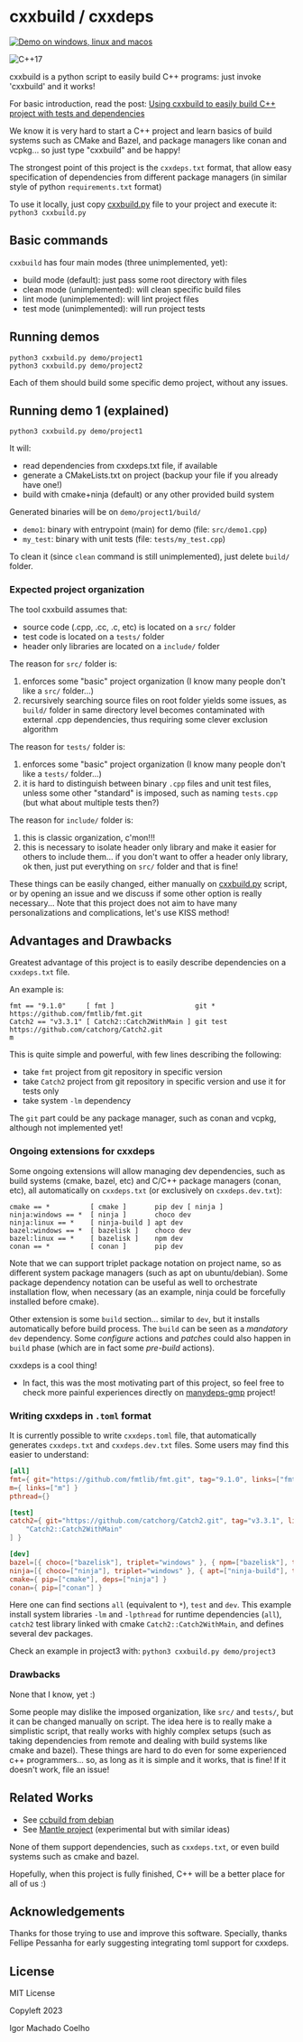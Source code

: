 # cxxbuild / cxxdeps

[![Demo on windows, linux and macos](https://github.com/manydeps/cxxbuild/actions/workflows/demo.yml/badge.svg)](https://github.com/manydeps/cxxbuild/actions/workflows/demo.yml)

![C++17](https://img.shields.io/badge/std-c%2B%2B17-blue)


cxxbuild is a python script to easily build C++ programs: just invoke 'cxxbuild' and it works!

For basic introduction, read the post: [Using cxxbuild to easily build C++ project with tests and dependencies](https://igormcoelho.medium.com/using-cxxbuild-to-easily-build-c-project-with-tests-and-dependencies-a3726b453f75)

We know it is very hard to start a C++ project and learn basics of build systems such as CMake and Bazel, and package managers like conan and vcpkg... so just type "cxxbuild" and be happy!

The strongest point of this project is the `cxxdeps.txt` format, 
that allow easy specification of dependencies from different package managers (in similar style of python `requirements.txt` format)

To use it locally, just copy [cxxbuild.py](cxxbuild.py) file to your project and execute it: `python3 cxxbuild.py`

## Basic commands

`cxxbuild` has four main modes (three unimplemented, yet):

- build mode (default): just pass some root directory with files
- clean mode (unimplemented): will clean specific build files
- lint mode (unimplemented): will lint project files
- test mode (unimplemented): will run project tests

## Running demos 

```
python3 cxxbuild.py demo/project1
python3 cxxbuild.py demo/project2
```

Each of them should build some specific demo project, without any issues.

## Running demo 1 (explained)

`python3 cxxbuild.py demo/project1`

It will:

- read dependencies from cxxdeps.txt file, if available
- generate a CMakeLists.txt on project (backup your file if you already have one!)
- build with cmake+ninja (default) or any other provided build system

Generated binaries will be on `demo/project1/build/`

- `demo1`: binary with entrypoint (main) for demo (file: `src/demo1.cpp`)
- `my_test`: binary with unit tests (file: `tests/my_test.cpp`)

To clean it (since `clean` command is still unimplemented), just delete `build/` folder.

### Expected project organization

The tool cxxbuild assumes that:

- source code (.cpp, .cc, .c, etc) is located on a `src/` folder
- test code is located on a `tests/` folder
- header only libraries are located on a `include/` folder

The reason for `src/` folder is:

1. enforces some "basic" project organization (I know many people don't like a `src/` folder...)
2. recursively searching source files on root folder yields some issues,
as `build/` folder in same directory level becomes contaminated with external .cpp dependencies, thus requiring some clever exclusion algorithm

The reason for `tests/` folder is:

1. enforces some "basic" project organization (I know many people don't like a `tests/` folder...)
2. it is hard to distinguish between binary `.cpp` files and unit test files, 
unless  some other "standard" is imposed, such as naming `tests.cpp` (but what about multiple tests then?)

The reason for `include/` folder is:

1. this is classic organization, c'mon!!!
2. this is necessary to isolate header only library and make it easier for others to include them... if you don't want to offer a header only library, ok then, just put everything on `src/` folder and that is fine!

These things can be easily changed, either manually on [cxxbuild.py](cxxbuild.py) script, or by opening an issue and we discuss if some other option is really necessary... 
Note that this project does not aim to have many personalizations and complications, let's use KISS method!

## Advantages and Drawbacks

Greatest advantage of this project is to easily describe dependencies on a `cxxdeps.txt` file.

An example is:

```
fmt == "9.1.0"     [ fmt ]                    git *    https://github.com/fmtlib/fmt.git
Catch2 == "v3.3.1" [ Catch2::Catch2WithMain ] git test https://github.com/catchorg/Catch2.git
m
```

This is quite simple and powerful, with few lines describing the following:

- take `fmt` project from git repository in specific version
- take `Catch2` project from git repository in specific version and use it for tests only
- take system `-lm` dependency

The `git` part could be any package manager, such as conan and vcpkg, although not implemented yet!

### Ongoing extensions for cxxdeps
Some ongoing extensions will allow managing dev dependencies, 
such as build systems (cmake, bazel, etc) and C/C++ package managers (conan, etc), all automatically on `cxxdeps.txt` (or exclusively on `cxxdeps.dev.txt`):
```
cmake == *          [ cmake ]       pip dev [ ninja ]
ninja:windows == *  [ ninja ]       choco dev
ninja:linux == *    [ ninja-build ] apt dev
bazel:windows == *  [ bazelisk ]    choco dev 
bazel:linux == *    [ bazelisk ]    npm dev 
conan == *          [ conan ]       pip dev
```

Note that we can support triplet package notation on project name, 
so as different system package managers (such as apt on ubuntu/debian).
Some package dependency notation can be useful as well to orchestrate installation
flow, when necessary (as an example, ninja could be forcefully installed before cmake).

Other extension is some `build` section... similar to `dev`, but it installs automatically
before build process. The `build` can be seen as a *mandatory* `dev` dependency.
Some *configure* actions and *patches* could also happen in `build` phase 
(which are in fact some *pre-build* actions).

cxxdeps is a cool thing!
- In fact, this was the most motivating part of this project, so feel free to check more painful experiences directly on [manydeps-gmp](https://github.com/manydeps/manydeps-gmp) project!

### Writing cxxdeps in `.toml` format

It is currently possible to write `cxxdeps.toml` file, that automatically generates `cxxdeps.txt` and `cxxdeps.dev.txt` files. Some users may find this easier to understand:

```toml
[all]
fmt={ git="https://github.com/fmtlib/fmt.git", tag="9.1.0", links=["fmt"] }
m={ links=["m"] }
pthread={}

[test]
catch2={ git="https://github.com/catchorg/Catch2.git", tag="v3.3.1", links=[
    "Catch2::Catch2WithMain"
] }

[dev]
bazel=[{ choco=["bazelisk"], triplet="windows" }, { npm=["bazelisk"], triplet="linux" }]
ninja=[{ choco=["ninja"], triplet="windows" }, { apt=["ninja-build"], triplet="linux" }]
cmake={ pip=["cmake"], deps=["ninja"] }
conan={ pip=["conan"] }
```

Here one can find sections `all` (equivalent to `*`), `test` and `dev`.
This example install system libraries `-lm` and `-lpthread` for runtime dependencies (`all`),
`catch2` test library linked with cmake `Catch2::Catch2WithMain`, and defines several dev packages.

Check an example in project3 with: `python3 cxxbuild.py demo/project3`

### Drawbacks

None that I know, yet :)

Some people may dislike the imposed organization, like `src/` and `tests/`, but it can be changed manually on script. The idea here is to really make a simplistic script, that really works with highly complex setups (such as taking dependencies from remote and dealing with build systems like cmake and bazel). These things are hard to do even for some experienced c++ programmers... so, as long as it is simple and it works, that is fine! If it doesn't work, file an issue!

## Related Works

- See [ccbuild from debian](https://packages.debian.org/pt-br/sid/devel/ccbuild)
- See [Mantle project](https://github.com/jpxor/Mantle) (experimental but with similar ideas)

None of them support dependencies, such as `cxxdeps.txt`, or even build systems such as cmake and bazel.

Hopefully, when this project is fully finished, C++ will be a better place for all of us :)


## Acknowledgements

Thanks for those trying to use and improve this software.
Specially, thanks Fellipe Pessanha for early suggesting integrating toml support for cxxdeps.

## License

MIT License

Copyleft 2023 

Igor Machado Coelho

